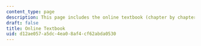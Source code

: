 ```yaml
---
content_type: page
description: This page includes the online textbook (chapter by chapter).
draft: false
title: Online Textbook
uid: d12ae057-a5dc-4ea0-8af4-cf62abda0530
---
```

